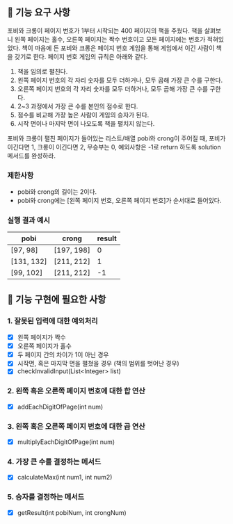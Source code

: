 ## 🚀 기능 요구 사항

포비와 크롱이 페이지 번호가 1부터 시작되는 400 페이지의 책을 주웠다. 책을 살펴보니 왼쪽 페이지는 홀수, 오른쪽 페이지는 짝수 번호이고 모든 페이지에는 번호가 적혀있었다. 책이 마음에 든 포비와 크롱은 페이지 번호 게임을 통해 게임에서 이긴 사람이 책을 갖기로 한다. 페이지 번호 게임의 규칙은 아래와 같다.

1. 책을 임의로 펼친다.
2. 왼쪽 페이지 번호의 각 자리 숫자를 모두 더하거나, 모두 곱해 가장 큰 수를 구한다.
3. 오른쪽 페이지 번호의 각 자리 숫자를 모두 더하거나, 모두 곱해 가장 큰 수를 구한다.
4. 2~3 과정에서 가장 큰 수를 본인의 점수로 한다.
5. 점수를 비교해 가장 높은 사람이 게임의 승자가 된다.
6. 시작 면이나 마지막 면이 나오도록 책을 펼치지 않는다.

포비와 크롱이 펼친 페이지가 들어있는 리스트/배열 pobi와 crong이 주어질 때, 포비가 이긴다면 1, 크롱이 이긴다면 2, 무승부는 0, 예외사항은 -1로 return 하도록 solution 메서드를 완성하라.

### 제한사항

- pobi와 crong의 길이는 2이다.
- pobi와 crong에는 [왼쪽 페이지 번호, 오른쪽 페이지 번호]가 순서대로 들어있다.

### 실행 결과 예시

| pobi | crong | result |
| --- | --- | --- |
| [97, 98] | [197, 198] | 0 |
| [131, 132] | [211, 212] | 1 |
| [99, 102] | [211, 212] | -1 |

## 🚀 기능 구현에 필요한 사항

### 1. 잘못된 입력에 대한 예외처리
- [X] 왼쪽 페이지가 짝수
- [X] 오른쪽 페이지가 홀수
- [X] 두 페이지 간의 차이가 1이 아닌 경우
- [X] 시작면, 혹은 마지막 면을 펼쳤을 경우 (책의 범위를 벗어난 경우)
- [X] checkInvalidInput(List\<Integer\> list)
### 2. 왼쪽 혹은 오른쪽 페이지 번호에 대한 합 연산
- [X] addEachDigitOfPage(int num)
### 3. 왼쪽 혹은 오른쪽 페이지 번호에 대한 곱 연산
- [X] multiplyEachDigitOfPage(int num)
### 4. 가장 큰 수를 결정하는 메서드
- [X] calculateMax(int num1, int num2)
### 5. 승자를 결정하는 메서드
- [X] getResult(int pobiNum, int crongNum)
